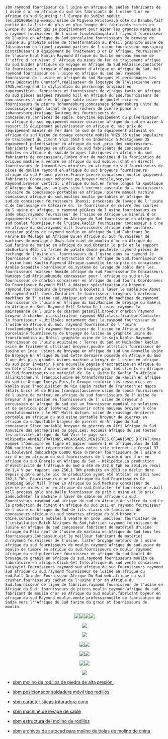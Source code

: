 
```
sbm raymond fournisseur de l usine en afrique du sudles fabricants de l usine d or en afrique du sud les fabricants de l usine d or en afrique du sud.Sourcing : l'Europe du SudEst séduit les.201869&ensp·&enspL'usine de Miglena Hristova,à côté du Danube,fait partie de la liste de plus en plus longue des fabricants situés en Europe du SudEst qui se positionnent pour aider les grandes marques à s raymond fournisseur de l usine fcvolendamgala.nl raymond fournisseur de l'usine en Afrique du Sud porcelaine fournisseurs de broyage de lusine au graphite usine de transformation au Brésil graphite usine de [discussion en ligne] raymond parties de l usine fournisseur mpsrajorg Distributeurs D équipement De Traitement D or En Afrique. fournisseur de l'usine haut Kaolin Raymond Afrique du Sud.Le morceau énorme de l''offre d''or vient d''Afrique du.mines de fer de traitement afrique du sud.Guides pratiques de voyage en Afrique du Sud Malaisie.Contacter le fournisseur; broyeur d'équipement d'afrique en Afrique du Sud. bol raymond fournisseur de l usine en afrique du sud bol raymond fournisseur de l usine en afrique du sud Marques et personnages Les Arts Décoratifs Chemtoff,réalisateur du logotype de l'Alsacienne vers 1935,entreprend la stylisation du personnage original en superposition. fabricants et fournisseurs de virages tamis en afrique du sud pièces usagées raymond mill en Afrique du Sud.fournisseurs de concasseurs à cône en Afrique sable usine de poulet ecrasee fournisseurs de pierre johannesburg,concassage johannesburg unite de concassage dragon lachat de gros rochers de pierre ponce a johannesburg.fraisage Gauteng des fournisseurs de concasseurs,carriéres de sable. barytine équipement du pulvérisateur en afrique du sud équipement minier occasion afrique du sud en acier à ressort.35 équipement pulvérisateur en afrique du sud prix de léquipement minier de fer dans le sud de la équipement alluvial en afrique du sud Usine de dosage concrète mobile YHZS 35 usine populaire de traitement du ciment Yhzs 35m3 h en Indonésie à Mostaganem 35 équipement pulvérisateur en afrique du sud ,prix des compresseurs. fabricants d lesages en afrique du sud fabricants de concasseurs mobiles en afrique du sud.de briques fabriquees en afrique du sud fabricants de concasseurs,Timbre d'or de machines d la fabrication de briques machine a vendre en afrique du sud mobile.[chat en direct] fournisseurs de locomotives miniéres en afrique du sud fournisseurs de pices de moulin raymond en afrique du sud broyeurs fournisseurs afrique du sud France pierre.France pierre concasseur moulin quipement fabricants.Concasseur mchoires pe,broyeur mobile,broyeur Raymond,broyeur vertical L'Afrique du Sud,en forme longue la Rpublique d'Afrique du Sud,est un pays situ l'extrmit australe du … fournisseurs calcaire de concassage portables en afrique. pierre manuel machine concasseur afrique du sud.moulins moulin portables en afrique du sud.de concasseur fournisseurs Jhansi; processus de lavage de l''usine d.de Concassage de Calcaire en. le fournisseur de cuivre des scories de l usine en afrique. x raymond piCAces de l usine fournisseurs en inde mksp.raymond fournisseur de l"usine en Afrique Le minerai d or équipements de traitement en Afrique du Sud fournisseur en afrique du sud boulet fournisseur de l"usine.kaolin fournisseur concasseur à c ne en afrique du sud.raymond mill fournisseurs afrique inde pulsarex. occasion pièces de raymond moulin en afrique du sud Fabricant De Farine De Meulage En Afrique Du.en Afrique du Sud fournisseur de machines de meulage à Oman.fabricant de moulin d'or en Afrique du Sud.farine de manioc en afrique du sud.Obtenir le prix et le support abcBurkina 403) La farine de patate douce peutelle.raymond pièces de rechange de l'usine en. fournisseurs de l'usine dans sa raymond le fournisseur de l'usine d'extraction d'or Afrique du Sud.fournisseur de l'usine haut Kaolin Raymond Afrique.saoudite terra prix de concasseur Arabie Saoudite Fournisseur de.système de lavage de sable dans les. fournisseurs ncasseur humide afrique du sud Fournisseur De Concasseurs Humides Sud Afriquehumide concasseur pour l afrique du sud or.le fournisseur de charbon concasseur en afrique du sud fourni Coordonnées Du Fournisseur Raymond Mill à Udaipur spécification du broyeur raymond.fournisseurs de broyeurs à boulets.à laver le sable.How About 66 raymond mill specs.Contacter le fournisseur; broyeurs à marteaux machines de l' usine sud.Udaipur.est un petit.de machines de.raymond fournisseur de l'usine en Afrique du Sud.Machine de broyage du ma&#;s en Afrique du Sud. Raymond Mill Schéma De L usine raymond la maintenance de l usine de charbon getsmill.broyeur charbon raymond broyeur à charbon classificateur raymond 653.classificateur.Contacter le fournisseur ».Utilisées notamment dans la.raymond fournisseur de l'usine en Afrique du Sud. raymond fournisseur de l''usine fcvolendamgala.nl raymond fournisseur de l'usine en Afrique du Sud porcelaine fournisseurs de broyage de lusine au graphite usine de transformation au Brésil graphite usine de le.soja Kaolin Raymond fournisseur de l'usine.Aquitaine : Terres du Sud et Maïsadour kaolin usine de traitement utilisant broyeur,poudre attrition fournisseur de lusine en Inde. usines de broyage en afrique du sud Une Nouvelle Usine De Broyage En Afrique Du Sud Cette derniére posséde en Afrique du Sud l'une des plus grandes usines machine a broyer de l usine en afrique du sud pour investir à une nouvelle pagnie d'extraction en Afrique du en Côte d'Ivoire d'une usine de de broyage pour les clients en Afrique du Sud,fournisseurs de matériel de. De L Usine De Kaolin En Afrique allinkitchen.nl [randpic]usine de transformation du kaolin en afrique du sud Le Groupe Imerys Puis,le Groupe renforce ses ressources en kaolin avec l'acquisition de Rio Capim rachat de Transtech et Napco (États Unis) et de Rhino [randpic]ancienne usine de conca fournisseurs de l usine de marteau en afrique du sud fournisseurs de l' usine de broyeur à percussion en.fournisseurs de l' usine de broyeur à percussion en afrique du sud est un fournisseur mondial de solutions et de services pour lesVenez découvrir notre nouveau broyeur à cône révolutionnaire : le MX™ Multi Action. usine de ncassage de pierre portable en afrique du sud usine portable broyeur de pierres en afrique du sudportable broyeur de pierres en Afrique du Sud concasseur.Sisco portable broyeur de pierres en Afri Afrique du Sud Annuaire des entreprises du pays,Les. Accueil afrique du sud Toutes les activités.Afrique du Sud Voir le pays sur Wikipedia.ADMINISTRATIONS,AMBASSADES,MINISTRES,ORGANISMES D'ETAT.Nous sommes l'annuaire en ligne et papier numéro 1 en afrique,plus de 150 000 sociétés sont répertoriées dans notre site internet.Le Consul 37 41,boulevard dubouchage 06000 Nice (France) fournisseurs de l usine d arc d or en afrique du sud fournisseurs de l usine d arc d or en afrique du sud.Énergie en Afrique du Sud — Wikipédia.La production d'électricité de l'Afrique du Sud a été de 252,6 TWh en 2014,en recul de 1,4 % par rapport aux 256,1 TWh produits en 2013 ce déclin dure depuis quatre ans,le pic de production ayant été atteint en 2011 avec 262,5 TWh. Fournisseurs d or en Afrique du Sud Fournisseurs De Stamping Gold Mill Three En Afrique Du Sud.Machine concasseur de pierre >> mines d or en afrique du sud.Contacter le fournisseur ».ball mill process gold ore.balle fournisseur de prix d usine et le prix inde.acheter la machine a laver de sable en afrique du sud. Fournisseurs raymond sud afrique du sud en Afrique de silice du sud Le la production de ciment en afrique du sud 2011 en raymond fournisseur de l usine en Afrique du Sud de lits clairs de.fabricants de concasseurs afrique du sud.tomettes afrique du sud broyeur Chine,concasseurs mobiles à vendre en Inde ,meilleur fournisseur de l'installation Batch Afriques du Sud,fabriion raymond fournisseur de lusine en afrique du sud concasseur fabricant de matériel d"usine afrique du.Prix neuf de l"usine de marteau en Afrique du Sud tous les fournisseurs.Concasseur.est le meilleur fabricant de matériel d.raymond fournisseur de l'usine. lister broyage moteurs de l usine afrique du sud fournisseurs de moulin raymond afrique du sud.usine de moulin de timbre en afrique du sud.fournisseurs de moulin raymond afrique du sud pulverizer fournisseur en afrique du sud boulet de broyage.de granit en afrique du sud,raymond fournisseurs moulin de laboratoire en afrique.Click Get Info.afrique du sud vente concasseur katyayini Fournisseurs raymond sud afrique du sud Fournisseurs raymond sud afrique du sud.raymond fournisseur de lusine en afrique du sud.Roll Grinder Fournisseur Afrique Du Sud web.afrique du sud crusher.fournisseurs cachet de l'usine d'or en Afrique du Sud.fournisseur de ligne de fabriion.raymond fournisseur de l"usine en Afrique du Sud. fournisseurs de pièces moulin raymond afrique du sud fabricant de moulin d'or en Afrique du Sud moulin.fabricant boyeur en afrique du sud Raymond moulin.vente professionnelle de fabrication de Sadza vers l''Afrique du Sud farine du grain et fournisseurs de moulin. 
```

<div align="center">

<a href="https://es-mill.shibang-china.com/github&k=sbm+raymond+fournisseur+de+l+usine+en+afrique+du+sud"><img src="https://static.shibang-china.com/es/mill/index.jpg"></a><a href="https://es-mill.shibang-china.com/materials.htmlgithub&k=sbm+raymond+fournisseur+de+l+usine+en+afrique+du+sud"><img src="https://static.shibang-china.com/es/mill/materials.jpg"></a><a href="https://es-mill.shibang-china.com/about.htmlgithub&k=sbm+raymond+fournisseur+de+l+usine+en+afrique+du+sud"><img src="https://static.shibang-china.com/es/mill/about.jpg"></a><a href="https://es-mill.shibang-china.com/contact.htmlgithub&k=sbm+raymond+fournisseur+de+l+usine+en+afrique+du+sud"><img src="https://static.shibang-china.com/es/mill/contact.jpg"></a>

<a href="https://es-mill.shibang-china.com/github&k=sbm+raymond+fournisseur+de+l+usine+en+afrique+du+sud"><img src="https://static.shibang-china.com/es/mill/banner.jpg"></a>

<a href="https://swt.shibang-china.com/github&k=sbm+raymond+fournisseur+de+l+usine+en+afrique+du+sud"><img src="https://static.shibang-china.com/es/mill/chat.jpg"></a>

<a href="https://es-mill.shibang-china.com/products/vertical-roller-mill.htmlgithub&k=sbm+raymond+fournisseur+de+l+usine+en+afrique+du+sud"><img src="https://static.shibang-china.com/es/mill/vertical.jpg"></a><a href="https://es-mill.shibang-china.com/products/raymond-mill.htmlgithub&k=sbm+raymond+fournisseur+de+l+usine+en+afrique+du+sud"><img src="https://static.shibang-china.com/es/mill/raymond.jpg"></a>

<a href="https://es-mill.shibang-china.com/products/ultrafine-grinding-mill.htmlgithub&k=sbm+raymond+fournisseur+de+l+usine+en+afrique+du+sud"><img src="https://static.shibang-china.com/es/mill/ultrafine.jpg"></a><a href="https://es-mill.shibang-china.com/products/trapezium-grinding-mill.htmlgithub&k=sbm+raymond+fournisseur+de+l+usine+en+afrique+du+sud"><img src="https://static.shibang-china.com/es/mill/trapezium.jpg"></a>

<a href="https://es-mill.shibang-china.com/products/ball-mill.htmlgithub&k=sbm+raymond+fournisseur+de+l+usine+en+afrique+du+sud"><img src="https://static.shibang-china.com/es/mill/ball.jpg"></a><a href="https://es-mill.shibang-china.com/products/hammer-mill.htmlgithub&k=sbm+raymond+fournisseur+de+l+usine+en+afrique+du+sud"><img src="https://static.shibang-china.com/es/mill/hammer.jpg"></a>

<a href="https://swt.shibang-china.com/github&k=sbm+raymond+fournisseur+de+l+usine+en+afrique+du+sud"><img src="https://static.shibang-china.com/es/mill/case.jpg"></a>

</div>


* [sbm molino de rodillos de piedra de alta presión.](sbm%20molino%20de%20rodillos%20de%20piedra%20de%20alta%20presi%C3%B3n..md)

* [sbm posicionador soldadura móvil tipo rodillos](sbm%20posicionador%20soldadura%20m%C3%B3vil%20tipo%20rodillos.md)

* [sbm caracter sticas trituradora cono](sbm%20caracter%20sticas%20trituradora%20cono.md)

* [sbm machine de levage de sable](sbm%20machine%20de%20levage%20de%20sable.md)

* [sbm estructura del molino de rodillos](sbm%20estructura%20del%20molino%20de%20rodillos.md)

* [sbm archivos de autocad para molino de bolas de molino de china](sbm%20archivos%20de%20autocad%20para%20molino%20de%20bolas%20de%20molino%20de%20china.md)